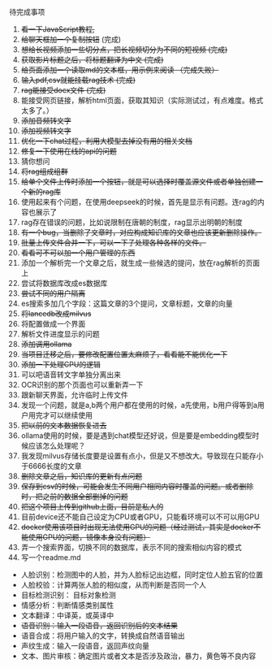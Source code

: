 待完成事项

1. ~~看一下JavaScript教程,~~
2. ~~给聊天框加一个复制按钮~~  (完成)
3. ~~想给长视频添加一些切分点，把长视频切分为不同的短视频   (完成)~~
4. ~~获取影片标题之后，将标题翻译为中文    (完成)~~
5. ~~给页面添加一个读取md的文本框，用示例来阅读   （完成失败）~~
6. ~~输入pdf,csv就能挂载rag技术  (完成)~~
7. ~~rag能接受docx文件 (完成)~~
8. 能接受网页链接，解析html页面，获取其知识（实际测试过，有点难度。格式太多了。）
9. ~~添加音频转文字~~
10. ~~添加视频转文字~~
11. ~~优化一下chat过程，利用大模型去掉没有用的相关文档~~
12. ~~修复一下使用在线的api的问题~~
13. 猜你想问
13. ~~将rag组成组群~~
14. ~~给单个文件上传时添加一个按钮，就是可以选择时覆盖源文件或者单独创建一个新的rag库~~
15. 使用起来有个问题，在使用deepseek的时候，首先是显示有问题。连rag的内容也展示了
16. rag存在错误的问题，比如说限制在唐朝的制度，rag显示出明朝的制度
17. ~~有一个bug，当删除了文章时，对应构成知识库的文章也应该更新删除操作。~~
18. ~~批量上传文件合并一下，可以一下子处理各种各样的文件。~~
19. ~~看看可不可以加一个用户管理的东西~~
20. 添加一个解析完一个文章之后，就生成一些候选的提问，放在rag解析的页面上
21. 尝试将数据库改成es数据库
22. ~~尝试不同的用户隔离~~
23. es搜索多加几个字段：这篇文章的3个提问，文章标题，文章的向量
24. ~~将lancedb改成milvus~~
25. 将配置做成一个界面
26. 解析文件进度显示的问题
27. ~~添加调用ollama~~
28. ~~当项目迁移之后，要修改配置位置太麻烦了，看看能不能优化一下~~
29. ~~添加一下处理CPU的逻辑~~
30. 可以吧语音转文字单独分离出来
31. OCR识别的那个页面也可以重新弄一下
32. 跟新聊天界面，允许临时上传文件
33. 发现一个问题，就是a,b两个用户都在使用的时候，a先使用，b用户得等到a用户用完才可以继续使用
34. ~~把以前的文本数据恢复进去~~
35. ollama使用的时候，要是遇到chat模型还好说，但是要是embedding模型时候应该怎么处理呢？
36. 我发现milvus存储长度要是设置有点小，但是又不想改大。导致现在只能存小于6666长度的文章
37. ~~删除文章之后，知识库的更新有点问题~~
38. ~~保存到csv的时候，可能会发生不同用户相同内容时覆盖的问题。或者删除时，把之前的数据全部删掉的问题~~
39. ~~把这个项目上传到github上面，目前是私人的~~
40. 目前device还不能自己设定为CPU或者GPU，只能看环境可以不可以用GPU
41. ~~docker使用该项目时出现无法使用GPU的问题（经过测试，其实是docker不能使用GPU的问题，镜像本身没有问题）~~
42. 弄一个搜索界面，切换不同的数据库，表示不同的搜索相似内容的模式
43. 写一个readme.md
- 人脸识别：检测图中的人脸，并为人脸标记出边框，同时定位人脸五官的位置
- 人脸校验：计算两张人脸的相似度，从而判断是否同一个人
- 目标检测识别： 目标对象检测
- 情感分析：判断情感类别属性
- 文本翻译：中译英，或英译中
- ~~语音识别：输入一段语音，返回识别后的文本结果~~
- 语音合成：将用户输入的文字，转换成自然语音输出
- 声纹生成：输入一段语音，返回声纹向量
- 文本、图片审核：确定图片或者文本是否涉及政治，暴力，黄色等不良内容
